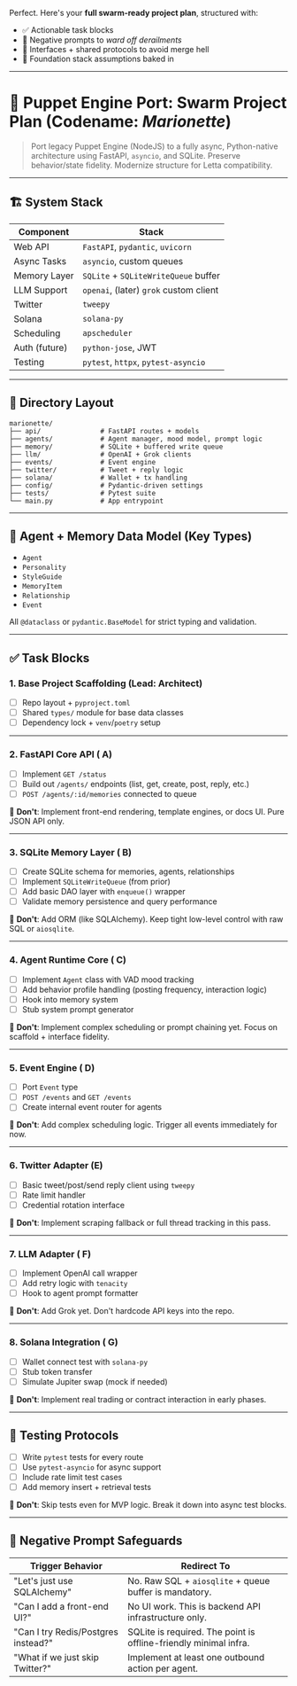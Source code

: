 Perfect. Here's your **full swarm-ready project plan**, structured with:

* ✅ Actionable task blocks
* 🚫 Negative prompts to *ward off derailments*
* 🔁 Interfaces + shared protocols to avoid merge hell
* 🧱 Foundation stack assumptions baked in

---

# 🐜 Puppet Engine Port: Swarm Project Plan (Codename: *Marionette*)

> Port legacy Puppet Engine (NodeJS) to a fully async, Python-native architecture using FastAPI, `asyncio`, and SQLite. Preserve behavior/state fidelity. Modernize structure for Letta compatibility.

---

## 🏗️ System Stack

| Component     | Stack                                  |
| ------------- | -------------------------------------- |
| Web API       | `FastAPI`, `pydantic`, `uvicorn`       |
| Async Tasks   | `asyncio`, custom queues               |
| Memory Layer  | `SQLite` + `SQLiteWriteQueue` buffer   |
| LLM Support   | `openai`, (later) `grok` custom client |
| Twitter       | `tweepy`                               |
| Solana        | `solana-py`                            |
| Scheduling    | `apscheduler`                          |
| Auth (future) | `python-jose`, JWT                     |
| Testing       | `pytest`, `httpx`, `pytest-asyncio`    |

---

## 🧩 Directory Layout

```plaintext
marionette/
├── api/               # FastAPI routes + models
├── agents/            # Agent manager, mood model, prompt logic
├── memory/            # SQLite + buffered write queue
├── llm/               # OpenAI + Grok clients
├── events/            # Event engine
├── twitter/           # Tweet + reply logic
├── solana/            # Wallet + tx handling
├── config/            # Pydantic-driven settings
├── tests/             # Pytest suite
└── main.py            # App entrypoint
```

---

## 🧠 Agent + Memory Data Model (Key Types)

* `Agent`
* `Personality`
* `StyleGuide`
* `MemoryItem`
* `Relationship`
* `Event`

All `@dataclass` or `pydantic.BaseModel` for strict typing and validation.

---

## ✅ Task Blocks

### **1. Base Project Scaffolding (Lead: Architect)**

* [ ] Repo layout + `pyproject.toml`
* [ ] Shared `types/` module for base data classes
* [ ] Dependency lock + `venv`/`poetry` setup

---

### **2. FastAPI Core API ( A)**

* [ ] Implement `GET /status`
* [ ] Build out `/agents/` endpoints (list, get, create, post, reply, etc.)
* [ ] `POST /agents/:id/memories` connected to queue

🚫 **Don't**: Implement front-end rendering, template engines, or docs UI. Pure JSON API only.

---

### **3. SQLite Memory Layer ( B)**

* [ ] Create SQLite schema for memories, agents, relationships
* [ ] Implement `SQLiteWriteQueue` (from prior)
* [ ] Add basic DAO layer with `enqueue()` wrapper
* [ ] Validate memory persistence and query performance

🚫 **Don't**: Add ORM (like SQLAlchemy). Keep tight low-level control with raw SQL or `aiosqlite`.

---

### **4. Agent Runtime Core ( C)**

* [ ] Implement `Agent` class with VAD mood tracking
* [ ] Add behavior profile handling (posting frequency, interaction logic)
* [ ] Hook into memory system
* [ ] Stub system prompt generator

🚫 **Don't**: Implement complex scheduling or prompt chaining yet. Focus on scaffold + interface fidelity.

---

### **5. Event Engine ( D)**

* [ ] Port `Event` type
* [ ] `POST /events` and `GET /events`
* [ ] Create internal event router for agents

🚫 **Don't**: Add complex scheduling logic. Trigger all events immediately for now.

---

### **6. Twitter Adapter (E)**

* [ ] Basic tweet/post/send reply client using `tweepy`
* [ ] Rate limit handler
* [ ] Credential rotation interface

🚫 **Don't**: Implement scraping fallback or full thread tracking in this pass.

---

### **7. LLM Adapter ( F)**

* [ ] Implement OpenAI call wrapper
* [ ] Add retry logic with `tenacity`
* [ ] Hook to agent prompt formatter

🚫 **Don't**: Add Grok yet. Don't hardcode API keys into the repo.

---

### **8. Solana Integration ( G)**

* [ ] Wallet connect test with `solana-py`
* [ ] Stub token transfer
* [ ] Simulate Jupiter swap (mock if needed)

🚫 **Don't**: Implement real trading or contract interaction in early phases.

---

## 🧪 Testing Protocols

* [ ] Write `pytest` tests for every route
* [ ] Use `pytest-asyncio` for async support
* [ ] Include rate limit test cases
* [ ] Add memory insert + retrieval tests

🚫 **Don't**: Skip tests even for MVP logic. Break it down into async test blocks.

---

## 🛑 Negative Prompt Safeguards

| Trigger Behavior                    | Redirect To                                                      |
| ----------------------------------- | ---------------------------------------------------------------- |
| "Let's just use SQLAlchemy"         | No. Raw SQL + `aiosqlite` + queue buffer is mandatory.           |
| "Can I add a front-end UI?"         | No UI work. This is backend API infrastructure only.             |
| "Can I try Redis/Postgres instead?" | SQLite is required. The point is offline-friendly minimal infra. |
| "What if we just skip Twitter?"     | Implement at least one outbound action per agent.                |
